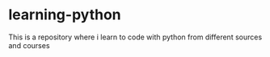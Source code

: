 # learning-python
This is a repository where i learn to code with python from different sources and courses